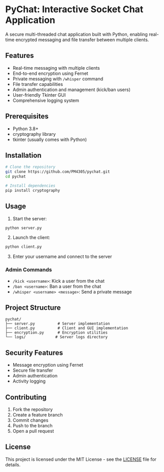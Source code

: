 # PyChat: Interactive Socket Chat Application

A secure multi-threaded chat application built with Python, enabling real-time encrypted messaging and file transfer between multiple clients.

## Features

- Real-time messaging with multiple clients
- End-to-end encryption using Fernet
- Private messaging with `/whisper` command
- File transfer capabilities
- Admin authentication and management (kick/ban users)
- User-friendly Tkinter GUI
- Comprehensive logging system

## Prerequisites

- Python 3.8+
- cryptography library
- tkinter (usually comes with Python)

## Installation

```bash
# Clone the repository
git clone https://github.com/PM4305/pychat.git
cd pychat

# Install dependencies
pip install cryptography
```

## Usage

1. Start the server:
```bash
python server.py
```

2. Launch the client:
```bash
python client.py
```

3. Enter your username and connect to the server

### Admin Commands
- `/kick <username>`: Kick a user from the chat
- `/ban <username>`: Ban a user from the chat
- `/whisper <username> <message>`: Send a private message

## Project Structure

```
pychat/
├── server.py          # Server implementation
├── client.py          # Client and GUI implementation
├── encryption.py      # Encryption utilities
└── logs/             # Server logs directory
```

## Security Features

- Message encryption using Fernet
- Secure file transfer
- Admin authentication
- Activity logging

## Contributing

1. Fork the repository
2. Create a feature branch
3. Commit changes
4. Push to the branch
5. Open a pull request

## License

This project is licensed under the MIT License - see the [LICENSE](LICENSE) file for details.
